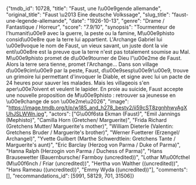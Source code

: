 {"tmdb_id": 10728, "title": "Faust, une l\u00e9gende allemande", "original_title": "Faust \u2013 Eine deutsche Volkssage", "slug_title": "faust-une-legende-allemande", "date": "1926-10-13", "genre": "Drame / Fantastique / Horreur", "score": "7.9/10", "synopsis": "Tourmenteur de l'humanit\u00e9 avec la guerre, la peste ou la famine, M\u00e9phisto consid\u00e8re que la terre lui appartient. L'Archange Gabriel lui \u00e9voque le nom de Faust, un vieux savant, un juste dont la vie enti\u00e8re est la preuve que la terre n'est pas totalement soumise au Mal. M\u00e9phisto promet de d\u00e9tourner de Dieu l'\u00e2me de Faust. Alors la terre sera tienne, promet l'Archange... Dans son village d\u00e9cim\u00e9 par la peste, Faust, d\u00e9sesp\u00e9r\u00e9, trouve un grimoire lui permettant d'invoquer le Diable, et signe avec lui un pacte de 24 heures pour sauver les malades. Mais les villageois s'en aper\u00e7oivent et veulent le lapider. En proie au suicide, Faust accepte une nouvelle proposition de M\u00e9phisto : retrouver sa jeunesse en \u00e9change de son \u00e2me\u2026", "image": "https://image.tmdb.org/t/p/w185_and_h278_bestv2/ii59cST8zgnhhwyAgXUhJSLWWn.jpg", "actors": ["G\u00f6sta Ekman (Faust)", "Emil Jannings (Mephisto)", "Camilla Horn (Gretchen/ Marguerite)", "Frida Richard (Gretchens Mutter/ Marguerite's mother)", "William Dieterle (Valentin: Gretchens Bruder / Marguerite's brother)", "Werner Fuetterer (Erzengel/ Archangel)", "Yvette Guilbert (Marthe Schwerdtlein: Gretchens Tante / Marguerite's aunt)", "Eric Barclay (Herzog von Parma / Duke of Parma)", "Hanna Ralph (Herzogin von Parma / Duchess of Parma)", "Hans Brausewetter (Bauernbursche/ Farmboy  (uncredited))", "Lothar M\u00fcthel (M\u00f6nch / Friar (uncredited))", "Hertha von Walther ((uncredited))", "Hans Rameau ((uncredited))", "Emmy Wyda ((uncredited))"], "comments": [], "recommandations_id": [5991, 58129, 701, 31506]}